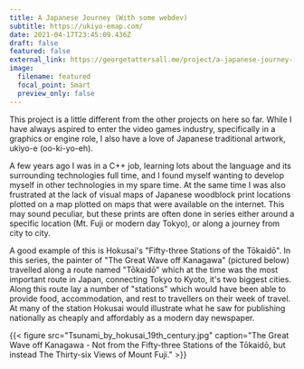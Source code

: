 ```yaml
---
title: A Japanese Journey (With some webdev)
subtitle: https://ukiyo-emap.com/
date: 2021-04-17T23:45:09.436Z
draft: false
featured: false
external_link: https://georgetattersall.me/project/a-japanese-journey-(with-some-webdev)
image:
  filename: featured
  focal_point: Smart
  preview_only: false
---
```

This project is a little different from the other projects on here so far. While I have always aspired to enter the video games industry, specifically in a graphics or engine role, I also have a love of Japanese traditional artwork, ukiyo-e (oo-ki-yo-eh).

A few years ago I was in a C++ job, learning lots about the language and its surrounding technologies full time, and I found myself wanting to develop myself in other technologies in my spare time. At the same time I was also frustrated at the lack of visual maps of Japanese woodblock print locations plotted on a map plotted on maps that were available on the internet. This may sound peculiar, but these prints are often done in series either around a specific location (Mt. Fuji or modern day Tokyo), or along a journey from city to city.

A good example of this is Hokusai's "Fifty-three Stations of the Tōkaidō". In this series, the painter of "The Great Wave off Kanagawa" (pictured below) travelled along a route named "Tōkaidō" which at the time was the most important route in Japan, connecting Tokyo to Kyoto, it's two biggest cities. Along this route lay a number of "stations" which would have been able to provide food, accommodation, and rest to travellers on their week of travel. At many of the station Hokusai would illustrate what he saw for publishing nationally as cheaply and affordably as a modern day newspaper.

<!--StartFragment-->

{{< figure src="Tsunami_by_hokusai_19th_century.jpg" caption="The Great Wave off Kanagawa - Not from the Fifty-three Stations of the Tōkaidō, but instead The Thirty-six Views of Mount Fuji." >}}

<!--EndFragment-->